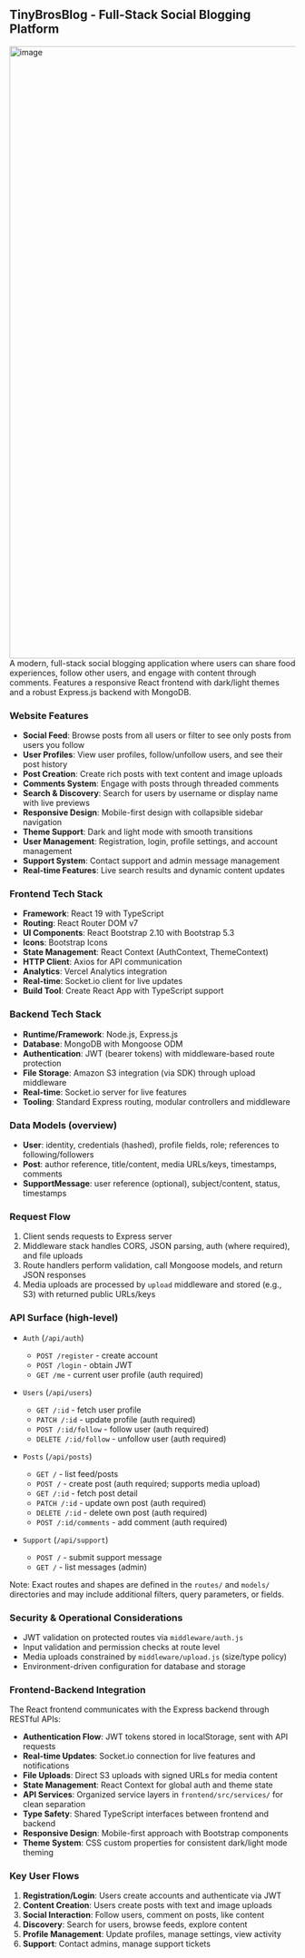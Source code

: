## TinyBrosBlog - Full-Stack Social Blogging Platform
<img width="1919" height="1079" alt="image" src="https://github.com/user-attachments/assets/20d2da47-e645-484f-87d0-ccaff31c0fa4" />
A modern, full-stack social blogging application where users can share food experiences, follow other users, and engage with content through comments. Features a responsive React frontend with dark/light themes and a robust Express.js backend with MongoDB.

### Website Features
- **Social Feed**: Browse posts from all users or filter to see only posts from users you follow
- **User Profiles**: View user profiles, follow/unfollow users, and see their post history
- **Post Creation**: Create rich posts with text content and image uploads
- **Comments System**: Engage with posts through threaded comments
- **Search & Discovery**: Search for users by username or display name with live previews
- **Responsive Design**: Mobile-first design with collapsible sidebar navigation
- **Theme Support**: Dark and light mode with smooth transitions
- **User Management**: Registration, login, profile settings, and account management
- **Support System**: Contact support and admin message management
- **Real-time Features**: Live search results and dynamic content updates

### Frontend Tech Stack
- **Framework**: React 19 with TypeScript
- **Routing**: React Router DOM v7
- **UI Components**: React Bootstrap 2.10 with Bootstrap 5.3
- **Icons**: Bootstrap Icons
- **State Management**: React Context (AuthContext, ThemeContext)
- **HTTP Client**: Axios for API communication
- **Analytics**: Vercel Analytics integration
- **Real-time**: Socket.io client for live updates
- **Build Tool**: Create React App with TypeScript support

### Backend Tech Stack
- **Runtime/Framework**: Node.js, Express.js
- **Database**: MongoDB with Mongoose ODM
- **Authentication**: JWT (bearer tokens) with middleware-based route protection
- **File Storage**: Amazon S3 integration (via SDK) through upload middleware
- **Real-time**: Socket.io server for live features
- **Tooling**: Standard Express routing, modular controllers and middleware

### Data Models (overview)
- **User**: identity, credentials (hashed), profile fields, role; references to following/followers
- **Post**: author reference, title/content, media URLs/keys, timestamps, comments
- **SupportMessage**: user reference (optional), subject/content, status, timestamps

### Request Flow
1. Client sends requests to Express server
2. Middleware stack handles CORS, JSON parsing, auth (where required), and file uploads
3. Route handlers perform validation, call Mongoose models, and return JSON responses
4. Media uploads are processed by `upload` middleware and stored (e.g., S3) with returned public URLs/keys

### API Surface (high-level)
- `Auth` (`/api/auth`)
  - `POST /register` - create account
  - `POST /login` - obtain JWT
  - `GET /me` - current user profile (auth required)

- `Users` (`/api/users`)
  - `GET /:id` - fetch user profile
  - `PATCH /:id` - update profile (auth required)
  - `POST /:id/follow` - follow user (auth required)
  - `DELETE /:id/follow` - unfollow user (auth required)

- `Posts` (`/api/posts`)
  - `GET /` - list feed/posts
  - `POST /` - create post (auth required; supports media upload)
  - `GET /:id` - fetch post detail
  - `PATCH /:id` - update own post (auth required)
  - `DELETE /:id` - delete own post (auth required)
  - `POST /:id/comments` - add comment (auth required)

- `Support` (`/api/support`)
  - `POST /` - submit support message
  - `GET /` - list messages (admin)

Note: Exact routes and shapes are defined in the `routes/` and `models/` directories and may include additional filters, query parameters, or fields.

### Security & Operational Considerations
- JWT validation on protected routes via `middleware/auth.js`
- Input validation and permission checks at route level
- Media uploads constrained by `middleware/upload.js` (size/type policy)
- Environment-driven configuration for database and storage

### Frontend-Backend Integration
The React frontend communicates with the Express backend through RESTful APIs:

- **Authentication Flow**: JWT tokens stored in localStorage, sent with API requests
- **Real-time Updates**: Socket.io connection for live features and notifications
- **File Uploads**: Direct S3 uploads with signed URLs for media content
- **State Management**: React Context for global auth and theme state
- **API Services**: Organized service layers in `frontend/src/services/` for clean separation
- **Type Safety**: Shared TypeScript interfaces between frontend and backend
- **Responsive Design**: Mobile-first approach with Bootstrap components
- **Theme System**: CSS custom properties for consistent dark/light mode theming

### Key User Flows
1. **Registration/Login**: Users create accounts and authenticate via JWT
2. **Content Creation**: Users create posts with text and image uploads
3. **Social Interaction**: Follow users, comment on posts, like content
4. **Discovery**: Search for users, browse feeds, explore content
5. **Profile Management**: Update profiles, manage settings, view activity
6. **Support**: Contact admins, manage support tickets


